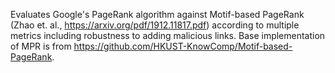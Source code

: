 Evaluates Google's PageRank algorithm against Motif-based PageRank (Zhao et. al., https://arxiv.org/pdf/1912.11817.pdf) according to multiple metrics including robustness to adding malicious links. Base implementation of MPR is from https://github.com/HKUST-KnowComp/Motif-based-PageRank.
